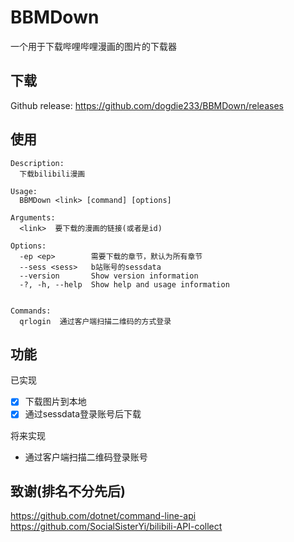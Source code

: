 # BBMDown

一个用于下载哔哩哔哩漫画的图片的下载器

## 下载

Github release: https://github.com/dogdie233/BBMDown/releases  

## 使用

```
Description:
  下载bilibili漫画

Usage:
  BBMDown <link> [command] [options]

Arguments:
  <link>  要下载的漫画的链接(或者是id)

Options:
  -ep <ep>        需要下载的章节，默认为所有章节
  --sess <sess>   b站账号的sessdata
  --version       Show version information
  -?, -h, --help  Show help and usage information


Commands:
  qrlogin  通过客户端扫描二维码的方式登录
```

## 功能

已实现

- [x] 下载图片到本地
- [x] 通过sessdata登录账号后下载

将来实现

- 通过客户端扫描二维码登录账号

## 致谢(排名不分先后)

https://github.com/dotnet/command-line-api  
https://github.com/SocialSisterYi/bilibili-API-collect
